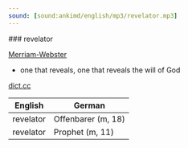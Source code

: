 ```yaml
---
sound: [sound:ankimd/english/mp3/revelator.mp3]
---
```


\### revelator

[Merriam-Webster](https://www.merriam-webster.com/dictionary/revelator)

- one that reveals, one that reveals the will of God

[dict.cc](https://www.dict.cc/revelator)

| English        | German       |
| -------------- | ------------ |
| revelator | Offenbarer (m, 18) |
| revelator | Prophet (m, 11) |
